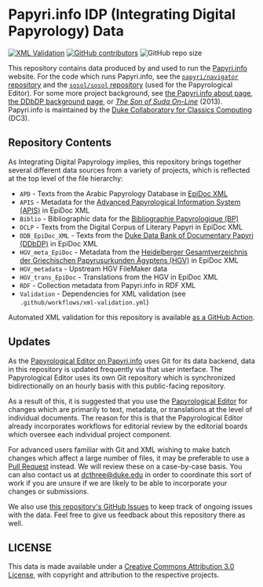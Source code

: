 # Papyri.info IDP (Integrating Digital Papyrology) Data

[![XML Validation](https://github.com/papyri/idp.data/workflows/XML%20Validation/badge.svg?event=push)](https://github.com/papyri/idp.data/actions?query=workflow%3A%22XML+Validation%22) [![GitHub contributors](https://img.shields.io/github/contributors-anon/papyri/idp.data)](https://github.com/papyri/idp.data/graphs/contributors) ![GitHub repo size](https://img.shields.io/github/repo-size/papyri/idp.data)

This repository contains data produced by and used to run the [Papyri.info](https://papyri.info/) website. For the code which runs Papyri.info, see the [`papyri/navigator` repository](https://github.com/papyri/navigator) and the [`sosol/sosol` repository](https://github.com/sosol/sosol) (used for the Papyrological Editor). For some more project background, see [the Papyri.info about page](https://papyri.info/docs/about), [the DDbDP background page](https://papyri.info/docs/ddbdp), or [_The Son of Suda On-Line_](https://ryanfb.github.io/papers-BICS/sosol-bics-draft.pdf) (2013). Papyri.info is maintained by the [Duke Collaboratory for Classics Computing](https://dcthree.github.io/) (DC3).

## Repository Contents

As Integrating Digital Papyrology implies, this repository brings together several different data sources from a variety of projects, which is reflected at the top level of the file hierarchy:

* `APD` - Texts from the Arabic Papyrology Database in [EpiDoc XML](https://epidoc.sf.net/)
* `APIS` - Metadata for the [Advanced Papyrological Information System (APIS)](https://papyri.info/docs/apis) in EpiDoc XML
* `Biblio` - Bibliographic data for the [Bibliographie Papyrologique (BP)](https://www.ulb.ac.be/philo/cpeg/bp.htm)
* `DCLP` - Texts from the Digital Corpus of Literary Papyri in EpiDoc XML
* `DDB_EpiDoc_XML` - Texts from the [Duke Data Bank of Documentary Papyri (DDbDP)](https://papyri.info/docs/ddbdp) in EpiDoc XML
* `HGV_meta_EpiDoc` - Metadata from the [Heidelberger Gesamtverzeichnis der Griechischen Papyrusurkunden Ägyptens (HGV)](http://www.rzuser.uni-heidelberg.de/~gv0/) in EpiDoc XML
* `HGV_metadata` - Upstream HGV FileMaker data
* `HGV_trans_EpiDoc` - Translations from the HGV in EpiDoc XML
* `RDF` - Collection metadata from Papyri.info in RDF XML
* `Validation` - Dependencies for XML validation (see `.github/workflows/xml-validation.yml`)

Automated XML validation for this repository is available [as a GitHub Action](https://github.com/papyri/idp.data/actions?query=workflow%3A%22XML+Validation%22).

## Updates

As the [Papyrological Editor on Papyri.info](https://papyri.info/editor/) uses Git for its data backend, data in this repository is updated frequently via that user interface. The Papyrological Editor uses its own Git repository which is synchronized bidirectionally on an hourly basis with this public-facing repository.

As a result of this, it is suggested that you use the [Papyrological Editor](https://papyri.info/editor/) for changes which are primarily to text, metadata, or translations at the level of individual documents. The reason for this is that the Papyrological Editor already incorporates workflows for editorial review by the editorial boards which oversee each individual project component.

For advanced users familiar with Git and XML wishing to make batch changes which affect a large number of files, it may be preferable to use a [Pull Request](https://github.com/papyri/idp.data/pulls) instead. We will review these on a case-by-case basis. You can also contact us at [dcthree@duke.edu](mailto:dcthree@duke.edu) in order to coordinate this sort of work if you are unsure if we are likely to be able to incorporate your changes or submissions.

We also use [this repository's GitHub Issues](https://github.com/papyri/idp.data/issues) to keep track of ongoing issues with the data. Feel free to give us feedback about this repository there as well.

## LICENSE

This data is made available under a [Creative Commons Attribution 3.0 License](https://creativecommons.org/licenses/by/3.0/), with copyright and attribution to the respective projects.
